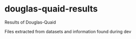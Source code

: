 # douglas-quaid-results
Results of Douglas-Quaid

Files extracted from datasets and information found during dev
